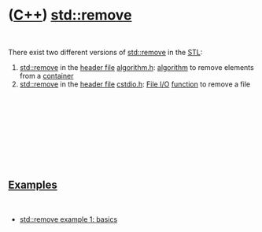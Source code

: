 



 

 

 

 

 

([C++](Cpp.md)) [std::remove](CppRemove.md)
=============================================

 

There exist two different versions of [std::remove](CppRemove.md) in
the [STL](CppStl.md):

1.  [std::remove](CppRemove.md) in the [header file](CppHeaderFile.md)
    [algorithm.h](CppAlgorithmH.md): [algorithm](CppAlgorithm.md) to
    remove elements from a [container](CppContainer.md)
2.  [std::remove](CppRemove.md) in the [header file](CppHeaderFile.md)
    [cstdio.h](CppCstdioH.md): [File I/O](CppFileIo.md)
    [function](CppFunction.md) to remove a file

 

 

 

 

 

[Examples](CppExample.md)
--------------------------

 

-   [std::remove example 1: basics](CppRemoveExample1.md)

 

 

 

 

 





 



